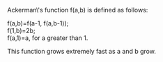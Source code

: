 Ackerman\\'s function f(a,b) is defined as follows:

f(a,b)=f(a-1, f(a,b-1));\
 f(1,b)=2b;\
 f(a,1)=a, for a greater than 1.

This function grows extremely fast as a and b grow.

